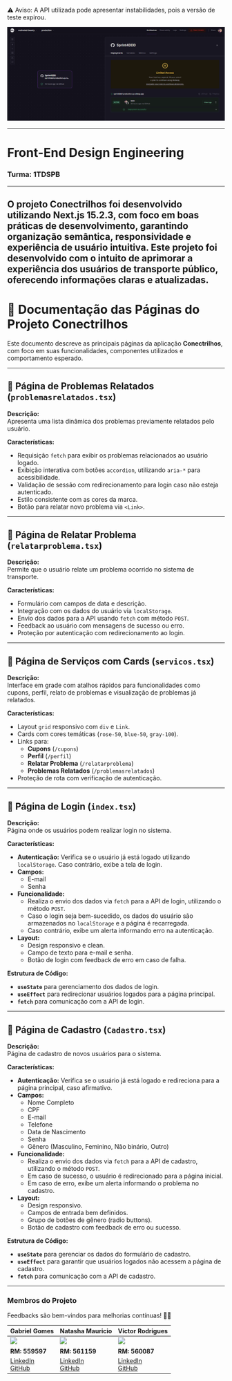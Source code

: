 ⚠️ Aviso: A API utilizada pode apresentar instabilidades, pois a versão de teste expirou.

![alt text](image.png)

---

# Front-End Design Engineering  
### **Turma:** 1TDSPB 


---

O projeto Conectrilhos foi desenvolvido utilizando Next.js 15.2.3, com foco em boas práticas de desenvolvimento, garantindo organização semântica, responsividade e experiência de usuário intuitiva.
Este projeto foi desenvolvido com o intuito de aprimorar a experiência dos usuários de transporte público, oferecendo informações claras e atualizadas.
---

# 📄 Documentação das Páginas do Projeto Conectrilhos

Este documento descreve as principais páginas da aplicação **Conectrilhos**, com foco em suas funcionalidades, componentes utilizados e comportamento esperado.

---

## 📝 Página de Problemas Relatados (`problemasrelatados.tsx`)

**Descrição:**  
Apresenta uma lista dinâmica dos problemas previamente relatados pelo usuário.

**Características:**
- Requisição `fetch` para exibir os problemas relacionados ao usuário logado.
- Exibição interativa com botões `accordion`, utilizando `aria-*` para acessibilidade.
- Validação de sessão com redirecionamento para login caso não esteja autenticado.
- Estilo consistente com as cores da marca.
- Botão para relatar novo problema via `<Link>`.

---

## 🚨 Página de Relatar Problema (`relatarproblema.tsx`)

**Descrição:**  
Permite que o usuário relate um problema ocorrido no sistema de transporte.

**Características:**
- Formulário com campos de data e descrição.
- Integração com os dados do usuário via `localStorage`.
- Envio dos dados para a API usando `fetch` com método `POST`.
- Feedback ao usuário com mensagens de sucesso ou erro.
- Proteção por autenticação com redirecionamento ao login.

---

## 🧩 Página de Serviços com Cards (`servicos.tsx`)

**Descrição:**  
Interface em grade com atalhos rápidos para funcionalidades como cupons, perfil, relato de problemas e visualização de problemas já relatados.

**Características:**
- Layout `grid` responsivo com `div` e `Link`.
- Cards com cores temáticas (`rose-50`, `blue-50`, `gray-100`).
- Links para:  
  - **Cupons** (`/cupons`)  
  - **Perfil** (`/perfil`)  
  - **Relatar Problema** (`/relatarproblema`)  
  - **Problemas Relatados** (`/problemasrelatados`)  
- Proteção de rota com verificação de autenticação.

---

## 🔑 Página de Login (`index.tsx`)

**Descrição:**  
Página onde os usuários podem realizar login no sistema.

**Características:**
- **Autenticação:** Verifica se o usuário já está logado utilizando `localStorage`. Caso contrário, exibe a tela de login.
- **Campos:** 
  - E-mail
  - Senha
- **Funcionalidade:**
  - Realiza o envio dos dados via `fetch` para a API de login, utilizando o método `POST`.
  - Caso o login seja bem-sucedido, os dados do usuário são armazenados no `localStorage` e a página é recarregada.
  - Caso contrário, exibe um alerta informando erro na autenticação.
- **Layout:**  
  - Design responsivo e clean.
  - Campo de texto para e-mail e senha.
  - Botão de login com feedback de erro em caso de falha.

**Estrutura de Código:**
- **`useState`** para gerenciamento dos dados de login.
- **`useEffect`** para redirecionar usuários logados para a página principal.
- **`fetch`** para comunicação com a API de login.

---

## 📝 Página de Cadastro (`Cadastro.tsx`)

**Descrição:**  
Página de cadastro de novos usuários para o sistema.

**Características:**
- **Autenticação:** Verifica se o usuário já está logado e redireciona para a página principal, caso afirmativo.
- **Campos:**
  - Nome Completo
  - CPF
  - E-mail
  - Telefone
  - Data de Nascimento
  - Senha
  - Gênero (Masculino, Feminino, Não binário, Outro)
- **Funcionalidade:**
  - Realiza o envio dos dados via `fetch` para a API de cadastro, utilizando o método `POST`.
  - Em caso de sucesso, o usuário é redirecionado para a página inicial.
  - Em caso de erro, exibe um alerta informando o problema no cadastro.
- **Layout:**  
  - Design responsivo.
  - Campos de entrada bem definidos.
  - Grupo de botões de gênero (radio buttons).
  - Botão de cadastro com feedback de erro ou sucesso.

**Estrutura de Código:**
- **`useState`** para gerenciar os dados do formulário de cadastro.
- **`useEffect`** para garantir que usuários logados não acessem a página de cadastro.
- **`fetch`** para comunicação com a API de cadastro.

---

### Membros do Projeto
Feedbacks são bem-vindos para melhorias contínuas! 🚆🚀

| Gabriel Gomes                                                                                   | Natasha Mauricio                                                                               | Victor Rodrigues                                                                              |
|-------------------------------------------------------------------------------------------------|------------------------------------------------------------------------------------------------|------------------------------------------------------------------------------------------------|
| <img src="https://github.com/user-attachments/assets/2804f237-fa3e-44a0-8fd4-2bd31f2c7db0" width="150px"> | <img src="https://github.com/user-attachments/assets/b4362961-77c9-4d9f-8fd8-ec68476c0953" width="125px"> | <img src="https://github.com/user-attachments/assets/aa851d72-ced1-4501-8eec-69a0911c3af8" width="115px"> |
| **RM: 559597**                                                                                 | **RM: 561159**                                                                                 | **RM: 560087**                                                                                |
| [LinkedIn](https://www.linkedin.com/in/gabriel-gomes-cardoso-4513a9326/) <br> [GitHub](https://github.com/gaaaabz) | [LinkedIn](https://www.linkedin.com/in/natasha-mauricio-silva-santana/) <br> [GitHub](https://github.com/Natasha-Mauricio) | [LinkedIn](https://www.linkedin.com/in/victorrodrigues1227) <br> [GitHub](https://github.com/VoyDcode) |
